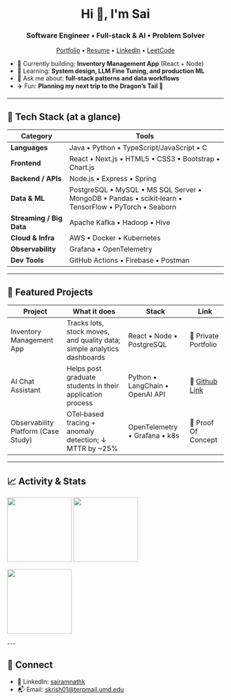 
<!--
**sairam960/sairam960** is a ✨ _special_ ✨ repository because its `README.md` (this file) appears on your GitHub profile.

Here are some ideas to get you started:

- 🔭 I’m currently working on ...
- 🌱 I’m currently learning ...
- 👯 I’m looking to collaborate on ...
- 🤔 I’m looking for help with ...
- 💬 Ask me about ...
- 📫 How to reach me: ...
- 😄 Pronouns: ...
- ⚡ Fun fact: ...
-->

<!-- Profile Header -->
<h1 align="center">Hi 👋, I'm Sai</h1>
<h3 align="center">Software Engineer • Full‑stack & AI • Problem Solver</h3>

<p align="center">
  <a href="https://sairam960.github.io/portfolio-SDE">Portfolio</a> •
  <a href="https://sairam960.github.io/portfolio-SDE/resume/Sai_Krishnan_Resume.pdf">Resume</a> •
  <a href="https://www.linkedin.com/in/sairamnathk">LinkedIn</a> •
  <a href="https://leetcode.com/sairamnath">LeetCode</a>
</p>

<!-- Quick Intro -->
- 🔭 Currently building: **Inventory Management App** (React + Node)
- 🌱 Learning: **System design, LLM Fine Tuning, and production ML**
- 💬 Ask me about: **full‑stack patterns and data workflows**
- ✈️ Fun: **Planning my next trip to the Dragon’s Tail 🐉**

---

## 🧰 Tech Stack (at a glance)

| Category | Tools |
|---|---|
| **Languages** | Java • Python • TypeScript/JavaScript • C |
| **Frontend** | React • Next.js • HTML5 • CSS3 • Bootstrap • Chart.js |
| **Backend / APIs** | Node.js • Express • Spring |
| **Data & ML** | PostgreSQL • MySQL • MS SQL Server • MongoDB • Pandas • scikit‑learn • TensorFlow • PyTorch • Seaborn |
| **Streaming / Big Data** | Apache Kafka • Hadoop • Hive |
| **Cloud & Infra** | AWS • Docker • Kubernetes |
| **Observability** | Grafana • OpenTelemetry |
| **Dev Tools** | GitHub Actions • Firebase • Postman |

---

## 🚀 Featured Projects

| Project | What it does | Stack | Link |
|---|---|---|---|
| Inventory Management App | Tracks lots, stock moves, and quality data; simple analytics dashboards | React • Node • PostgreSQL | 🔗 Private Portfolio |
| AI Chat Assistant | Helps post graduate students in their application process | Python • LangChain • OpenAI API | 🔗 <a href="https://github.com/sairam960/advisor-app">Github Link</a> |
| Observability Platform (Case Study) | OTel‑based tracing + anomaly detection; ↓ MTTR by ~25% | OpenTelemetry • Grafana • k8s | 🔗 Proof Of Concept |

---

## 📈 Activity & Stats

<p align="left">
  <img src="https://github-readme-stats.vercel.app/api?username=sairam960&show_icons=true&rank_icon=github&hide_title=true" height="150" />
  <img src="https://github-readme-stats.vercel.app/api/top-langs?username=sairam960&layout=compact" height="150" />
</p>

<!-- Optional: Streaks -->
<p><img src="https://streak-stats.demolab.com?user=sairam960" height="150" /></p> 
---

## 🤝 Connect

- 💼 LinkedIn: <a href="https://www.linkedin.com/in/sairamnathk">sairamnathk</a>  
- 📬 Email: skrish01@terpmail.umd.edu

